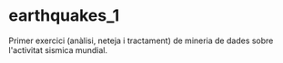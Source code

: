 # earthquakes_1
Primer exercici (anàlisi, neteja i tractament) de mineria de dades sobre l'activitat sismica mundial. 
